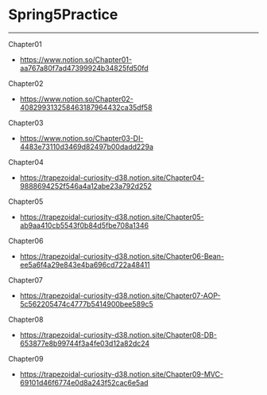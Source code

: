 # Spring5Practice
----
Chapter01
- https://www.notion.so/Chapter01-aa767a80f7ad47399924b34825fd50fd


Chapter02
- https://www.notion.so/Chapter02-408299313258463187964432ca35df58


Chapter03
- https://www.notion.so/Chapter03-DI-4483e73110d3469d82497b00dadd229a

Chapter04
- https://trapezoidal-curiosity-d38.notion.site/Chapter04-9888694252f546a4a12abe23a792d252

Chapter05
- https://trapezoidal-curiosity-d38.notion.site/Chapter05-ab9aa410cb5543f0b84d5fbe708a1346

Chapter06
- https://trapezoidal-curiosity-d38.notion.site/Chapter06-Bean-ee5a6f4a29e843e4ba696cd722a48411

Chapter07
- https://trapezoidal-curiosity-d38.notion.site/Chapter07-AOP-5c562205474c4777b5414900bee589c5

Chapter08
- https://trapezoidal-curiosity-d38.notion.site/Chapter08-DB-653877e8b99744f3a4fe03d12a82dc24

Chapter09
- https://trapezoidal-curiosity-d38.notion.site/Chapter09-MVC-69101d46f6774e0d8a243f52cac6e5ad